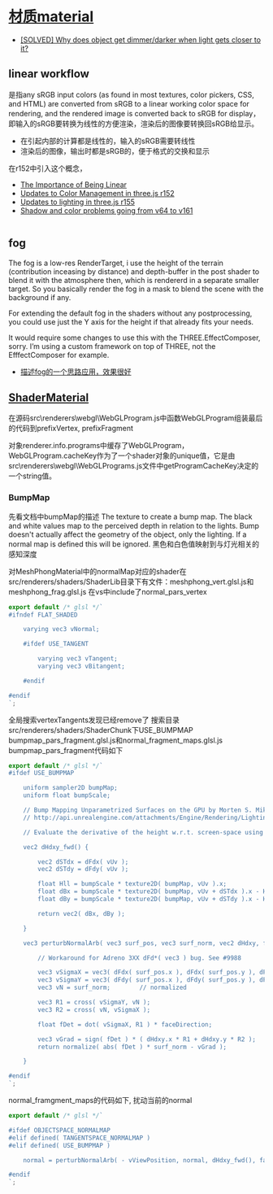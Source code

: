 # [材质material](https://threejs.org/docs/index.html?q=material)

- [[SOLVED] Why does object get dimmer/darker when light gets closer to it?](https://discourse.threejs.org/t/solved-why-does-object-get-dimmer-darker-when-light-gets-closer-to-it/3475)

## linear workflow

是指any sRGB input colors (as found in most textures, color pickers, CSS, and HTML) are converted from sRGB to a linear working color space for rendering, and the rendered image is converted back to sRGB for display，即输入的sRGB要转换为线性的方便渲染，渲染后的图像要转换回sRGB给显示。

- 在引起内部的计算都是线性的，输入的sRGB需要转线性
- 渲染后的图像，输出时都是sRGB的，便于格式的交换和显示

在r152中引入这个概念，

- [The Importance of Being Linear](https://developer.nvidia.com/gpugems/gpugems3/part-iv-image-effects/chapter-24-importance-being-linear)
- [Updates to Color Management in three.js r152](https://discourse.threejs.org/t/updates-to-color-management-in-three-js-r152/50791)
- [Updates to lighting in three.js r155](https://discourse.threejs.org/t/updates-to-lighting-in-three-js-r155/53733)
- [Shadow and color problems going from v64 to v161](https://discourse.threejs.org/t/shadow-and-color-problems-going-from-v64-to-v161/61640)



```js
```

## fog

The fog is a low-res RenderTarget, i use the height of the terrain (contribution inceasing by distance) and depth-buffer in the post shader to blend it with the atmosphere then, which is rendererd in a separate smaller target. So you basically render the fog in a mask to blend the scene with the background if any.

For extending the default fog in the shaders without any postprocessing, you could use just the Y axis for the height if that already fits your needs.

It would require some changes to use this with the THREE.EffectComposer, sorry. I’m using a custom framework on top of THREE, not the EfffectComposer for example.

- [描述fog的一个思路应用，效果很好](https://discourse.threejs.org/t/tesseract-open-world-planetary-engine/1473/7)

## [ShaderMaterial](https://threejs.org/docs/index.html?q=shader#api/en/materials/ShaderMaterial)

在源码src\renderers\webgl\WebGLProgram.js中函数WebGLProgram组装最后的代码到prefixVertex, prefixFragment

对象renderer.info.programs中缓存了WebGLProgram，WebGLProgram.cacheKey作为了一个shader对象的unique值，它是由src\renderers\webgl\WebGLPrograms.js文件中getProgramCacheKey决定的一个string值。



### BumpMap

先看文档中bumpMap的描述
The texture to create a bump map. The black and white values map to the perceived depth in relation to the lights. Bump doesn't actually affect the geometry of the object, only the lighting. If a normal map is defined this will be ignored. 
黑色和白色值映射到与灯光相关的感知深度

对MeshPhongMaterial中的normalMap对应的shader在src/renderers/shaders/ShaderLib目录下有文件：meshphong_vert.glsl.js和meshphong_frag.glsl.js
在vs中include了normal_pars_vertex
```js
export default /* glsl */`
#ifndef FLAT_SHADED

	varying vec3 vNormal;

	#ifdef USE_TANGENT

		varying vec3 vTangent;
		varying vec3 vBitangent;

	#endif

#endif
`;
```
全局搜索vertexTangents发现已经remove了
搜索目录src/renderers/shaders/ShaderChunk下USE_BUMPMAP
bumpmap_pars_fragment.glsl.js和normal_fragment_maps.glsl.js
bumpmap_pars_fragment代码如下
```js
export default /* glsl */`
#ifdef USE_BUMPMAP

	uniform sampler2D bumpMap;
	uniform float bumpScale;

	// Bump Mapping Unparametrized Surfaces on the GPU by Morten S. Mikkelsen
	// http://api.unrealengine.com/attachments/Engine/Rendering/LightingAndShadows/BumpMappingWithoutTangentSpace/mm_sfgrad_bump.pdf

	// Evaluate the derivative of the height w.r.t. screen-space using forward differencing (listing 2)

	vec2 dHdxy_fwd() {

		vec2 dSTdx = dFdx( vUv );
		vec2 dSTdy = dFdy( vUv );

		float Hll = bumpScale * texture2D( bumpMap, vUv ).x;
		float dBx = bumpScale * texture2D( bumpMap, vUv + dSTdx ).x - Hll;
		float dBy = bumpScale * texture2D( bumpMap, vUv + dSTdy ).x - Hll;

		return vec2( dBx, dBy );

	}

	vec3 perturbNormalArb( vec3 surf_pos, vec3 surf_norm, vec2 dHdxy, float faceDirection ) {

		// Workaround for Adreno 3XX dFd*( vec3 ) bug. See #9988

		vec3 vSigmaX = vec3( dFdx( surf_pos.x ), dFdx( surf_pos.y ), dFdx( surf_pos.z ) );
		vec3 vSigmaY = vec3( dFdy( surf_pos.x ), dFdy( surf_pos.y ), dFdy( surf_pos.z ) );
		vec3 vN = surf_norm;		// normalized

		vec3 R1 = cross( vSigmaY, vN );
		vec3 R2 = cross( vN, vSigmaX );

		float fDet = dot( vSigmaX, R1 ) * faceDirection;

		vec3 vGrad = sign( fDet ) * ( dHdxy.x * R1 + dHdxy.y * R2 );
		return normalize( abs( fDet ) * surf_norm - vGrad );

	}

#endif
`;
```
normal_framgment_maps的代码如下, 扰动当前的normal
```js
export default /* glsl */`

#ifdef OBJECTSPACE_NORMALMAP
#elif defined( TANGENTSPACE_NORMALMAP )
#elif defined( USE_BUMPMAP )

	normal = perturbNormalArb( - vViewPosition, normal, dHdxy_fwd(), faceDirection );

#endif
`;
```
